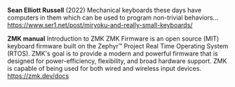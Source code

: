 **Sean Elliott Russell** (2022)
Mechanical keyboards these days have computers in them which can be used to program non-trivial behaviors...
https://www.ser1.net/post/miryoku-and-really-small-keyboards/

**ZMK manual**
Introduction to ZMK
ZMK Firmware is an open source (MIT) keyboard firmware built on the Zephyr™ Project Real Time Operating System (RTOS). ZMK's goal is to provide a modern and powerful firmware that is designed for power-efficiency, flexibility, and broad hardware support. ZMK is capable of being used for both wired and wireless input devices.
https://zmk.dev/docs
